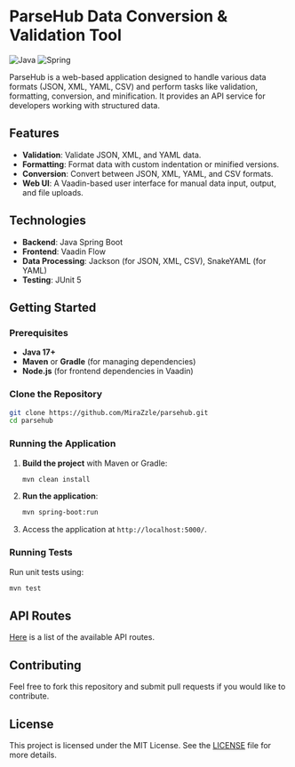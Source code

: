 # ParseHub Data Conversion & Validation Tool

![Java](https://img.shields.io/badge/java-%23ED8B00.svg?style=for-the-badge&logo=openjdk&logoColor=white)
![Spring](https://img.shields.io/badge/spring-%236DB33F.svg?style=for-the-badge&logo=spring&logoColor=white)

ParseHub is a web-based application designed to handle various data formats (JSON, XML, YAML, CSV) and perform tasks like validation, formatting, conversion, and minification. It provides an API service for developers working with structured data.

## Features

- **Validation**: Validate JSON, XML, and YAML data.
- **Formatting**: Format data with custom indentation or minified versions.
- **Conversion**: Convert between JSON, XML, YAML, and CSV formats.
- **Web UI**: A Vaadin-based user interface for manual data input, output, and file uploads.

## Technologies

- **Backend**: Java Spring Boot
- **Frontend**: Vaadin Flow
- **Data Processing**: Jackson (for JSON, XML, CSV), SnakeYAML (for YAML)
- **Testing**: JUnit 5

## Getting Started

### Prerequisites

- **Java 17+**
- **Maven** or **Gradle** (for managing dependencies)
- **Node.js** (for frontend dependencies in Vaadin)

### Clone the Repository

```bash
git clone https://github.com/MiraZzle/parsehub.git
cd parsehub
```

### Running the Application

1. **Build the project** with Maven or Gradle:

   ```bash
   mvn clean install
   ```

2. **Run the application**:

   ```bash
   mvn spring-boot:run
   ```

3. Access the application at `http://localhost:5000/`.

### Running Tests

Run unit tests using:

```bash
mvn test
```

## API Routes

[Here](/docs/api.md) is a list of the available API routes.

## Contributing

Feel free to fork this repository and submit pull requests if you would like to contribute.

## License

This project is licensed under the MIT License. See the [LICENSE](LICENSE) file for more details.
